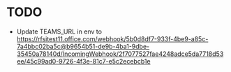 # TODO

- Update TEAMS_URL in env to https://rfsitest11.office.com/webhook/5b0d8df7-933f-4be9-a85c-7a4bbc02ba5c@b9654b51-de9b-4ba1-9dbe-35450a78140d/IncomingWebhook/2f7077527fae4248adce5da7718d53ee/45c99ad0-9726-4f3e-81c7-e5c2ecebcb1e